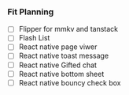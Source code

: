 ### Fit Planning

- [ ] Flipper for mmkv and tanstack
- [ ] Flash List
- [ ] React native page viwer
- [ ] React native toast message
- [ ] React native Gifted chat
- [ ] React native bottom sheet
- [ ] React native bouncy check box
